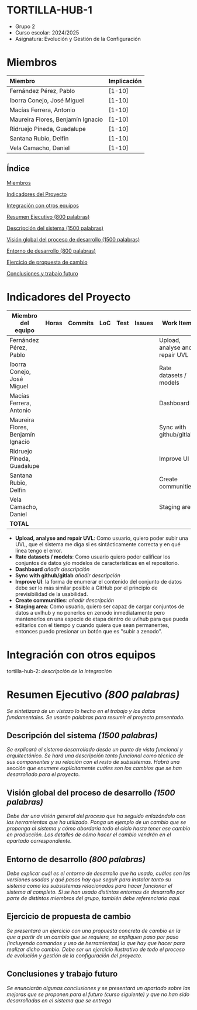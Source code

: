 # TORTILLA-HUB-1

* Grupo 2  
* Curso escolar: 2024/2025  
* Asignatura: Evolución y Gestión de la Configuración

# Miembros <!--{#miembros}-->

| Miembro | Implicación |
| :---- | :---- |
| Fernández Pérez, Pablo | \[1-10\] |
| Iborra Conejo, José Miguel | \[1-10\] |
| Macías Ferrera, Antonio | \[1-10\] |
| Maureira Flores, Benjamín Ignacio | \[1-10\] |
| Ridruejo Pineda, Guadalupe | \[1-10\] |
| Santana Rubio, Delfín | \[1-10\] |
| Vela Camacho, Daniel | \[1-10\] |

## Índice

[Miembros](#miembros)

[Indicadores del Proyecto](#indicadores-del-proyecto)

[Integración con otros equipos](#integración-con-otros-equipos)

[Resumen Ejecutivo (800 palabras)](#resumen-ejecutivo-\(800-palabras\))

[Descripción del sistema (1500 palabras)](#descripción-del-sistema-\(1500-palabras\))

[Visión global del proceso de desarrollo (1500 palabras)](#visión-global-del-proceso-de-desarrollo-\(1500-palabras\))

[Entorno de desarrollo (800 palabras)](#entorno-de-desarrollo-\(800-palabras\))

[Ejercicio de propuesta de cambio](#ejercicio-de-propuesta-de-cambio)

[Conclusiones y trabajo futuro](#conclusiones-y-trabajo-futuro)

# Indicadores del Proyecto <!--{#indicadores-del-proyecto}-->

| Miembro del equipo | Horas | Commits | LoC | Test | Issues | Work Item |
| ----- | ----- | ----- | ----- | ----- | ----- | ----- |
| Fernández Pérez, Pablo |  |  |  |  |  | Upload, analyse and repair UVL |
| Iborra Conejo, José Miguel |  |  |  |  |  | Rate datasets / models |
| Macías Ferrera, Antonio |  |  |  |  |  | Dashboard |
| Maureira Flores, Benjamín Ignacio |  |  |  |  |  | Sync with github/gitlab |
| Ridruejo Pineda, Guadalupe |  |  |  |  |  | Improve UI |
| Santana Rubio, Delfín |  |  |  |  |  | Create communities |
| Vela Camacho, Daniel |  |  |  |  |  | Staging area |
| **TOTAL** |  |  |  |  |  |  |

* **Upload, analyse and repair UVL**: Como usuario, quiero poder subir una UVL, que el sistema me diga si es sintácticamente correcta y en qué línea tengo el error.  
* **Rate datasets / models**: Como usuario quiero poder calificar los conjuntos de datos y/o modelos de características en el repositorio.  
* **Dashboard** *añadir descripción*  
* **Sync with github/gitlab** *añadir descripción*  
* **Improve UI**: la forma de enumerar el contenido del conjunto de datos debe ser lo más similar posible a GitHub por el principio de previsibilidad de la usabilidad.  
* **Create communities**: *añadir descripción*  
* **Staging area**: Como usuario, quiero ser capaz de cargar conjuntos de datos a uvlhub y no ponerlos en zenodo inmediatamente pero mantenerlos en una especie de etapa dentro de uvlhub para que pueda editarlos con el tiempo y cuando quiera que sean permanentes, entonces puedo presionar un botón que es "subir a zenodo".  

# Integración con otros equipos <!--{#integración-con-otros-equipos}-->

tortilla-hub-2: *descripción de la integración*

# Resumen Ejecutivo *(800 palabras)* <!--{#resumen-ejecutivo-(800-palabras)}-->

*Se sintetizará de un vistazo lo hecho en el trabajo y los datos fundamentales. Se usarán palabras para resumir el proyecto presentado.* 

## Descripción del sistema *(1500 palabras)* <!--{#descripción-del-sistema-(1500-palabras)}-->

*Se explicará el sistema desarrollado desde un punto de vista funcional y arquitectónico. Se hará una descripción tanto funcional como técnica de sus componentes y su relación con el resto de subsistemas. Habrá una sección que enumere explícitamente cuáles son los cambios que se han desarrollado para el proyecto.*

## Visión global del proceso de desarrollo *(1500 palabras)* <!--{#visión-global-del-proceso-de-desarrollo-(1500-palabras)}-->

*Debe dar una visión general del proceso que ha seguido enlazándolo con las herramientas que ha utilizado. Ponga un ejemplo de un cambio que se proponga al sistema y cómo abordaría todo el ciclo hasta tener ese cambio en producción. Los detalles de cómo hacer el cambio vendrán en el apartado correspondiente.*

## Entorno de desarrollo *(800 palabras)*  <!--{#entorno-de-desarrollo-(800-palabras)}-->

*Debe explicar cuál es el entorno de desarrollo que ha usado, cuáles son las versiones usadas y qué pasos hay que seguir para instalar tanto su sistema como los subsistemas relacionados para hacer funcionar el sistema al completo. Si se han usado distintos entornos de desarrollo por parte de distintos miembros del grupo, también debe referenciarlo aquí.*

## Ejercicio de propuesta de cambio <!--{#ejercicio-de-propuesta-de-cambio}-->

*Se presentará un ejercicio con una propuesta concreta de cambio en la que a partir de un cambio que se requiera, se expliquen paso por paso (incluyendo comandos y uso de herramientas) lo que hay que hacer para realizar dicho cambio. Debe ser un ejercicio ilustrativo de todo el proceso de evolución y gestión de la configuración del proyecto.*

## Conclusiones y trabajo futuro <!--{#conclusiones-y-trabajo-futuro}-->

*Se enunciarán algunas conclusiones y se presentará un apartado sobre las mejoras que se proponen para el futuro (curso siguiente) y que no han sido desarrolladas en el sistema que se entrega*